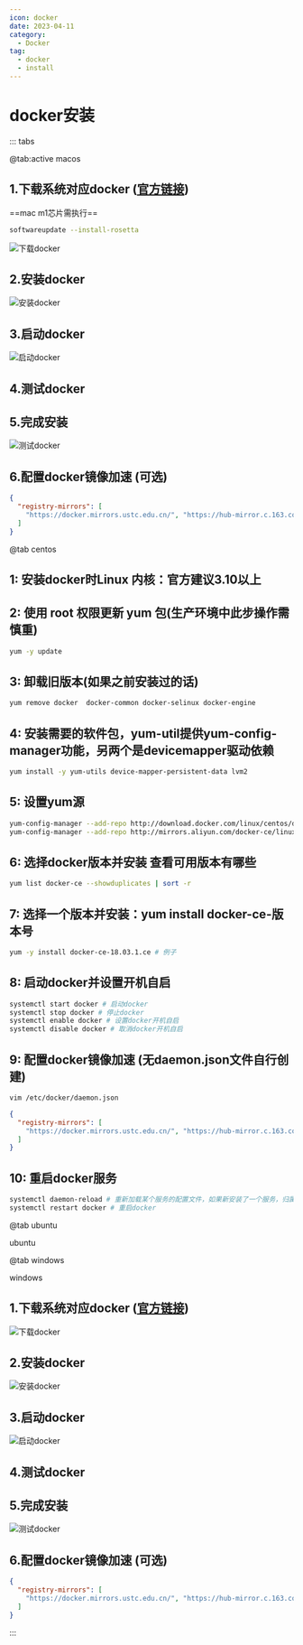 ```yaml
---
icon: docker
date: 2023-04-11
category:
  - Docker
tag:
  - docker
  - install
---
```

# docker安装
::: tabs

@tab:active macos
## 1.下载系统对应docker ([官方链接](https://www.docker.com/get-started/))
==mac m1芯片需执行==
```bash
softwareupdate --install-rosetta
```
![下载docker](https://img.brinish.eu.org:6205/images/2023/04/16/36d08530c0035d1d4c38741a57a26e47.png)
## 2.安装docker
![安装docker](https://img.brinish.eu.org:6205/images/2023/04/16/329aa40e327b5c439b7d34374f389668.png)
## 3.启动docker
![启动docker](https://img.brinish.eu.org:6205/images/2023/04/16/cee1b14fa3d06c7153162187739a9f87.png)
## 4.测试docker
## 5.完成安装
![测试docker](https://img.brinish.eu.org:6205/images/2023/04/16/455ccaf660a1b0b5973a8f5233dc5629.png)
## 6.配置docker镜像加速 (可选)
```json
{
  "registry-mirrors": [
    "https://docker.mirrors.ustc.edu.cn/", "https://hub-mirror.c.163.com/"
  ]
}
```
@tab centos

## 1: 安装docker时Linux 内核：官方建议3.10以上
## 2: 使用 root 权限更新 yum 包(生产环境中此步操作需慎重)
```bash
yum -y update
```
## 3: 卸载旧版本(如果之前安装过的话)
```bash
yum remove docker  docker-common docker-selinux docker-engine
```
## 4: 安装需要的软件包，yum-util提供yum-config-manager功能，另两个是devicemapper驱动依赖
```bash
yum install -y yum-utils device-mapper-persistent-data lvm2
```
## 5: 设置yum源
```bash
yum-config-manager --add-repo http://download.docker.com/linux/centos/docker-ce.repo # 中央仓库
yum-config-manager --add-repo http://mirrors.aliyun.com/docker-ce/linux/centos/docker-ce.repo # 阿里仓库
```
## 6: 选择docker版本并安装 查看可用版本有哪些
```bash
yum list docker-ce --showduplicates | sort -r
```
## 7: 选择一个版本并安装：yum install docker-ce-版本号
```bash
yum -y install docker-ce-18.03.1.ce # 例子
```
## 8: 启动docker并设置开机自启
```bash
systemctl start docker # 启动docker
systemctl stop docker # 停止docker
systemctl enable docker # 设置docker开机自启
systemctl disable docker # 取消docker开机自启
```
## 9: 配置docker镜像加速 (无daemon.json文件自行创建)
```bash
vim /etc/docker/daemon.json
```
```json
{
  "registry-mirrors": [
    "https://docker.mirrors.ustc.edu.cn/", "https://hub-mirror.c.163.com/"
  ]
}
```
## 10: 重启docker服务
```bash
systemctl daemon-reload # 重新加载某个服务的配置文件，如果新安装了一个服务，归属于systemctl管理，要是新服务的服务程序配置文件生效，需重新加载
systemctl restart docker # 重启docker
```

@tab ubuntu

ubuntu

@tab windows

windows
## 1.下载系统对应docker ([官方链接](https://www.docker.com/get-started/))
![下载docker](https://img.brinish.eu.org:6205/images/2023/04/16/36d08530c0035d1d4c38741a57a26e47.png)
## 2.安装docker
![安装docker](https://img.brinish.eu.org:6205/images/2023/04/16/d9b5d88437a97c3ef92c269f40a0d919.png)
## 3.启动docker
![启动docker](https://img.brinish.eu.org:6205/images/2023/04/19/9d73a1ed5a2ae24f0205bc7daa0c2cd3.png)
## 4.测试docker
## 5.完成安装
![测试docker](https://img.brinish.eu.org:6205/images/2023/04/19/e31788e5561164e13584fc5047015ab9.png)
## 6.配置docker镜像加速 (可选)
```json
{
  "registry-mirrors": [
    "https://docker.mirrors.ustc.edu.cn/", "https://hub-mirror.c.163.com/"
  ]
}
```
:::
